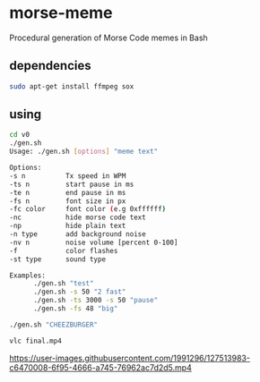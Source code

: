 # morse-meme

Procedural generation of Morse Code memes in Bash

## dependencies

```bash
sudo apt-get install ffmpeg sox
```

## using

```bash
cd v0
./gen.sh
Usage: ./gen.sh [options] "meme text"

Options:
-s n          Tx speed in WPM
-ts n         start pause in ms
-te n         end pause in ms
-fs n         font size in px
-fc color     font color (e.g 0xffffff)
-nc           hide morse code text
-np           hide plain text
-n type       add background noise
-nv n         noise volume [percent 0-100]
-f            color flashes
-st type      sound type

Examples:
      ./gen.sh "test"
      ./gen.sh -s 50 "2 fast"
      ./gen.sh -ts 3000 -s 50 "pause"
      ./gen.sh -fs 48 "big"

./gen.sh "CHEEZBURGER"

vlc final.mp4
```

https://user-images.githubusercontent.com/1991296/127513983-c6470008-6f95-4666-a745-76962ac7d2d5.mp4

